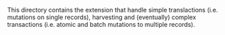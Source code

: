 This directory contains the extension that handle simple translactions (i.e. mutations on single records), harvesting and (eventually) complex transactions (i.e. atomic and batch mutations to multiple records).
